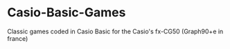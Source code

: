 # Casio-Basic-Games
Classic games coded in Casio Basic for the Casio's fx-CG50 (Graph90+e in france)
